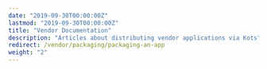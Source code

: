 ```yaml
---
date: "2019-09-30T00:00:00Z"
lastmod: "2019-09-30T00:00:00Z"
title: "Vendor Documentation"
description: "Articles about distributing vendor applications via Kots"
redirect: /vendor/packaging/packaging-an-app
weight: "2"
---
```

